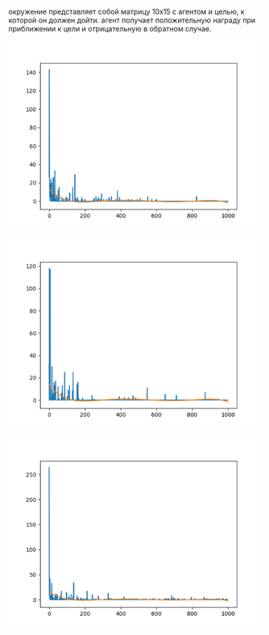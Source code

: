 окружение представляет собой матрицу 10х15 с агентом и целью, к которой он должен дойти. агент получает положительную награду при приближении к цели и отрицательную в обратном случае.

![Q learning:](https://github.com/dmitriygorbatovskii/enviroments/blob/main/Figure_1.png)

![Monte Carlo:](https://github.com/dmitriygorbatovskii/enviroments/blob/main/Figure_2.png)

![n-steps:](https://github.com/dmitriygorbatovskii/enviroments/blob/main/Figure_3.png)



